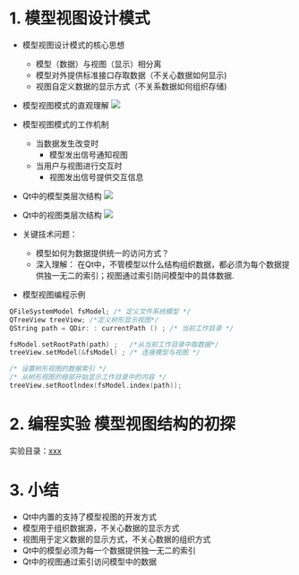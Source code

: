 # 1. 模型视图设计模式

- 模型视图设计模式的核心思想
    - 模型（数据）与视图（显示）相分离
    - 模型对外提供标准接口存取数据（不关心数据如何显示)
    - 视图自定义数据的显示方式（不关系数据如何组织存储)

- 模型视图模式的直观理解
    ![](_v_images_/.png)

- 模型视图模式的工作机制
    - 当数据发生改变时
        - 模型发出信号通知视图
    - 当用户与视图进行交互时
        - 视图发出信号提供交互信息

- Qt中的模型类层次结构
    ![](_v_images_/.png)

- Qt中的视图类层次结构
    ![](_v_images_/.png)

- 关键技术问题：
    - 模型如何为数据提供统一的访问方式？
    - 深入理解：
        在Qt中，不管模型以什么结构组织数据，都必须为每个数据提供独一无二的索引；视图通过索引防问模型中的具体数据.

- 模型视图编程示例

```c
QFileSystemModel fsModel; /* 定义文件系统模型 */
QTreeView treeView; /*定义树形显示视图*/
QString path = QDir: : currentPath () ; /* 当前工作目录 */

fsModel.setRootPath(path) ;   /*从当前工作目录中取数据*/
treeView.setModel(&fsModel) ; /* 连接模型与视图 */

/* 设置树形视图的数据索引 */
/* 从树形视图的根部开始显示工作目录中的内容 */
treeView.setRootlndex(fsModel.index(path));
```

# 2. 编程实验 模型视图结构的初探
实验目录：[xxx](vx_attachments\xxx)

# 3. 小结
- Qt中内置的支持了模型视图的开发方式
- 模型用于组织数据源，不关心数据的显示方式
- 视图用于定义数据的显示方式，不关心数据的组织方式
- Qt中的模型必须为每一个数据提供独一无二的索引
- Qt中的视图通过索引访问模型中的数据
